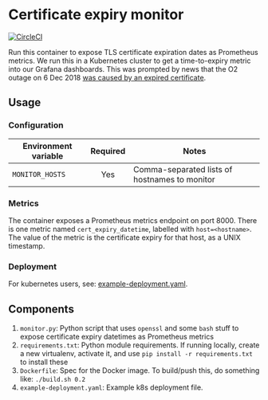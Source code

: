 # Certificate expiry monitor

[![CircleCI](https://circleci.com/gh/ovotech/cert-expiry-monitor.svg?style=svg&circle-token=8aaad6f07da10ff5d01d79c5d3c67353d5881b74)](https://circleci.com/gh/ovotech/cert-expiry-monitor)

Run this container to expose TLS certificate expiration dates as Prometheus metrics. We run this in a
Kubernetes cluster to get a time-to-expiry metric into our Grafana dashboards. This was prompted by
news that the O2 outage on 6 Dec 2018 [was caused by an expired certificate](https://www.ericsson.com/en/press-releases/2018/12/update-on-software-issue-impacting-certain-customers).

## Usage

### Configuration

| Environment variable | Required | Notes                                         |
| -------------------- |:--------:| --------------------------------------------- |
|   `MONITOR_HOSTS`    |   Yes    | Comma-separated lists of hostnames to monitor |

### Metrics

The container exposes a Prometheus metrics endpoint on port 8000. There is one metric named `cert_expiry_datetime`,
labelled with `host=<hostname>`. The value of the metric is the certificate expiry for that host, as a UNIX timestamp.

### Deployment

For kubernetes users, see: [example-deployment.yaml](blob/master/example-deployment.yaml).

## Components

1. `monitor.py`: Python script that uses `openssl` and some `bash` stuff to expose certificate expiry datetimes as Prometheus metrics
1. `requirements.txt`: Python module requirements. If running locally, create a new virtualenv, activate it, and use `pip install -r requirements.txt` to install these
1. `Dockerfile`: Spec for the Docker image. To build/push this, do something like: `./build.sh 0.2`
1. `example-deployment.yaml`: Example k8s deployment file.
